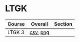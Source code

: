 # LTGK

| Course | Overall | Section |
| ------ | ------- | ------- |
| LTGK 3 | [csv](https://github.com/UCSD-Historical-Enrollment-Data/2024Spring/blob/main/overall/LTGK%203.csv), [png](https://raw.githubusercontent.com/UCSD-Historical-Enrollment-Data/2024Spring/main/plot_overall/LTGK%203.png) |  |
